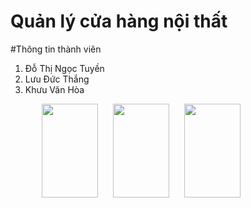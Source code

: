 # Quản lý cửa hàng nội thất

#Thông tin thành viên

1. Đỗ Thị Ngọc Tuyền
2. Lưu Đức Thắng
3. Khưu Văn Hòa

<div style="margin-left:30;">
    <img src="https://github.com/PTPM-T5-A204-FurnitureStore/QuanLyNoiThat/assets/92535502/ed9aa603-441f-42c7-bf48-a2a83c7f6155" width = 90px, height = 150px, style = "margin-left:20px" />
    <img src="https://github.com/PTPM-T5-A204-FurnitureStore/QuanLyNoiThat/assets/92535502/ed9aa603-441f-42c7-bf48-a2a83c7f6155" width = 90px, height = 150px, style = "margin-left:20px" />
    <img src="https://github.com/PTPM-T5-A204-FurnitureStore/QuanLyNoiThat/assets/92535502/ed9aa603-441f-42c7-bf48-a2a83c7f6155" width = 90px, height = 150px, style = "margin-left:20px" />
</div>




